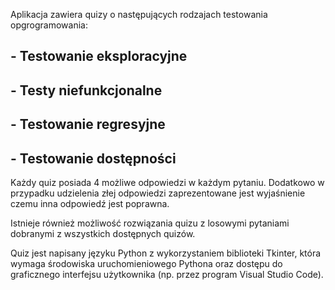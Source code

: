 Aplikacja zawiera quizy o następujących rodzajach testowania opgrogramowania:

## - Testowanie eksploracyjne
## - Testy niefunkcjonalne
## - Testowanie regresyjne
## - Testowanie dostępności

Każdy quiz posiada 4 możliwe odpowiedzi w każdym pytaniu. 
Dodatkowo w przypadku udzielenia złej odpowiedzi zaprezentowane jest wyjaśnienie czemu inna odpowiedź jest poprawna.

Istnieje również możliwość rozwiązania quizu z losowymi pytaniami dobranymi z wszystkich dostępnych quizów.

Quiz jest napisany języku Python z wykorzystaniem biblioteki Tkinter, która wymaga środowiska uruchomieniowego Pythona oraz dostępu do  graficznego interfejsu użytkownika (np. przez program Visual Studio Code).
